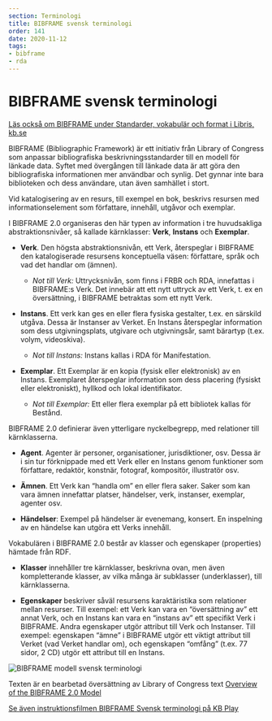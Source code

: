 ```yaml
---
section: Terminologi
title: BIBFRAME svensk terminologi
order: 141
date: 2020-11-12
tags:
- bibframe
- rda
---
```


# BIBFRAME svensk terminologi

[Läs också om BIBFRAME under Standarder, vokabulär och format i Libris, kb.se](https://kb.se/for-bibliotekssektorn/tjanster-och-verktyg/arbeta-med-libris/katalogisering-i-libris.html)

BIBFRAME (Bibliographic Framework) är ett initiativ från Library of Congress som anpassar bibliografiska beskrivningsstandarder till en modell för länkade data. Syftet med övergången till länkade data är att göra den bibliografiska informationen mer användbar och synlig. Det gynnar inte bara biblioteken och dess användare, utan även samhället i stort.

Vid katalogisering av en resurs, till exempel en bok, beskrivs resursen med informationselement som författare, innehåll, utgåvor och exemplar.

I BIBFRAME 2.0 organiseras den här typen av information i tre huvudsakliga abstraktionsnivåer, så kallade kärnklasser: **Verk**, **Instans** och **Exemplar**.

* **Verk**. Den högsta abstraktionsnivån, ett Verk, återspeglar i BIBFRAME den katalogiserade resursens konceptuella väsen: författare, språk och vad det handlar om (ämnen).
   * _Not till Verk:_ Uttrycksnivån, som finns i FRBR och RDA, innefattas i BIBFRAME:s Verk. Det innebär att ett nytt uttryck av ett Verk, t. ex en översättning, i BIBFRAME betraktas som ett nytt Verk.

* **Instans**. Ett verk kan ges en eller flera fysiska gestalter, t.ex. en särskild utgåva. Dessa är Instanser av Verket. En Instans återspeglar information som dess utgivningsplats, utgivare och utgivningsår, samt bärartyp (t.ex. volym, videoskiva).
   * _Not till Instans:_ Instans kallas i RDA för Manifestation.

* **Exemplar**. Ett Exemplar är en kopia (fysisk eller elektronisk) av en Instans. Exemplaret återspeglar information som dess placering (fysiskt eller elektroniskt), hyllkod och lokal identifikator.  
   
   * _Not till Exemplar:_ Ett eller flera exemplar på ett bibliotek kallas för Bestånd.

BIBFRAME 2.0 definierar även ytterligare nyckelbegrepp, med relationer till kärnklasserna.

* **Agent**. Agenter är personer, organisationer, jurisdiktioner, osv. Dessa är i sin tur förknippade med ett Verk eller en Instans genom funktioner som författare, redaktör, konstnär, fotograf, kompositör, illustratör osv.

* **Ämnen**. Ett Verk kan “handla om” en eller flera saker. Saker som kan vara ämnen innefattar platser, händelser, verk, instanser, exemplar, agenter osv.

* **Händelser**: Exempel på händelser är evenemang, konsert. En inspelning av en händelse kan utgöra ett Verks innehåll.

Vokabulären i BIBFRAME 2.0 består av klasser och egenskaper (properties) hämtade från RDF.

* **Klasser** innehåller tre kärnklasser, beskrivna ovan, men även kompletterande klasser, av vilka många är subklasser (underklasser), till kärnklasserna.

* **Egenskaper** beskriver såväl resursens karaktäristika som relationer mellan resurser. Till exempel: ett Verk kan vara en “översättning av” ett annat Verk, och en Instans kan vara en “instans av” ett specifikt Verk i BIBFRAME. Andra egenskaper utgör attribut till Verk och Instanser. Till exempel: egenskapen “ämne” i BIBFRAME utgör ett viktigt attribut till Verket (vad Verket handlar om), och egenskapen “omfång” (t.ex. 77 sidor, 2 CD) utgör ett attribut till en Instans.

![BIBFRAME modell svensk terminologi](Bibframe_modell.png)

Texten är en bearbetad översättning av Library of Congress text [Overview of the BIBFRAME 2.0 Model](https://www.loc.gov/bibframe/docs/bibframe2-model.html)

[Se även instruktionsfilmen BIBFRAME Svensk terminologi på KB Play](https://kbplay.mediaflowportal.com/watch/1099538/)
